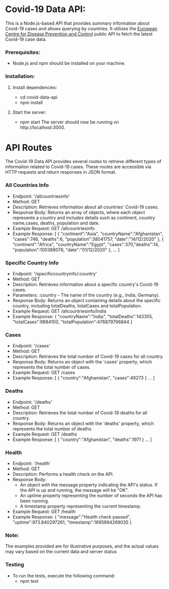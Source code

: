 # Covid-19 Data API:
This is a Node.js-based API that provides summary information about Covid-19 cases and allows querying by countries. It utilizes the [European Centre for Disease Prevention and Control](https://opendata.ecdc.europa.eu/covid19/casedistribution/json/) public API to fetch the latest Covid-19 case data.

### Prerequisites:
- Node.js and npm should be installed on your machine.

### Installation:

1.  Install dependencies:

    * cd covid-data-api
    * npm install

2.  Start the server:

    * npm start
The server should now be running on http://localhost:3000.

# API Routes
The Covid-19 Data API provides several routes to retrieve different types of information related to Covid-19 cases. These routes are accessible via HTTP requests and return responses in JSON format.

### All Countries Info
* Endpoint: '/allcountriesinfo'
* Method: GET
* Description: Retrieves information about all countries' Covid-19 cases.
* Response Body: Returns an array of objects, where each object represents a country and includes details such as continent, country name,cases, deaths, population and date.
* Example Request:
    GET /allcountriesinfo
* Example Response:
[
  {
    "continent":"Asia",
    "countryName":"Afghanistan",
    "cases":746,
    "deaths":6,
    "population":38041757,
    "date":"14/12/2020"
  },
  {
    "continent":"Africa",
    "countryName":"Egypt",
    "cases":370,"deaths":14,
    "population":100388076,
    "date":"01/12/2020"
  },
  ...
]

### Specific Country Info
* Endpoint: '/specificcountryinfo/:country'
* Method: GET
* Description: Retrieves information about a specific country's Covid-19 cases.
* Parameters: 
    :country - The name of the country (e.g., India, Germany).
* Response Body: Returns an object containing details about the specific country, including totalDeaths, totalCases and totalPopulation.
* Example Request:
    GET /allcountriesinfo/India
* Example Response:
{
  "countryName":"India",
  "totalDeaths":143355,
  "totalCases":9884100,
  "totalPopulation":476879796844
}

### Cases
* Endpoint: '/cases'
* Method: GET
* Description: Retrieves the total number of Covid-19 cases for all country.
* Response Body: Returns an object with the 'cases' property, which represents the total number of cases.
* Example Request:
    GET /cases
* Example Response:
[
{
  "country":"Afghanistan",
  "cases":49273
}
 ...
]

### Deaths
* Endpoint: '/deaths'
* Method: GET
* Description: Retrieves the total number of Covid-19 deaths for all country.
* Response Body:  Returns an object with the 'deaths' property, which represents the total number of deaths.
* Example Request:
    GET /deaths
* Example Response:
[
{
    "country":"Afghanistan",
    "deaths":1971
}
 ...
]

### Health
* Endpoint: '/health'
* Method: GET
* Description: Performs a health check on the API.
* Response Body: 
    * An object with the message property indicating the API's status. If the API is up and running, the message will be "OK".
    * An uptime property representing the number of seconds the API has been running.
    * A timestamp property representing the current timestamp.
* Example Request:
    GET /health
* Example Response:
{
  "message":"Health check passed",
  "uptime":973.840297261,
  "timestamp":1695894269035
}

### Note:
The examples provided are for illustrative purposes, and the actual values may vary based on the current data and server status

### Testing
* To run the tests, execute the following command:
    * npm test

